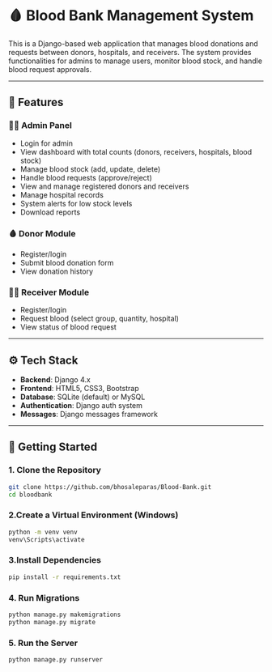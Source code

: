 # 🩸 Blood Bank Management System

This is a Django-based web application that manages blood donations and requests between donors, hospitals, and receivers. The system provides functionalities for admins to manage users, monitor blood stock, and handle blood request approvals.

---

## 🔧 Features

### 👨‍⚕️ Admin Panel
- Login for admin
- View dashboard with total counts (donors, receivers, hospitals, blood stock)
- Manage blood stock (add, update, delete)
- Handle blood requests (approve/reject)
- View and manage registered donors and receivers
- Manage hospital records
- System alerts for low stock levels
- Download reports

### 🩸 Donor Module
- Register/login
- Submit blood donation form
- View donation history

### 🧍‍♀️ Receiver Module
- Register/login
- Request blood (select group, quantity, hospital)
- View status of blood request

---

## ⚙️ Tech Stack

- **Backend**: Django 4.x
- **Frontend**: HTML5, CSS3, Bootstrap
- **Database**: SQLite (default) or MySQL
- **Authentication**: Django auth system
- **Messages**: Django messages framework

---

## 🚀 Getting Started

### 1. Clone the Repository
```bash
git clone https://github.com/bhosaleparas/Blood-Bank.git
cd bloodbank

```
### 2.Create a Virtual Environment (Windows)
```bash
python -m venv venv
venv\Scripts\activate

```
### 3.Install Dependencies
```bash
pip install -r requirements.txt

```
### 4. Run Migrations
```bash
python manage.py makemigrations
python manage.py migrate

```
### 5. Run the Server
```bash
python manage.py runserver



